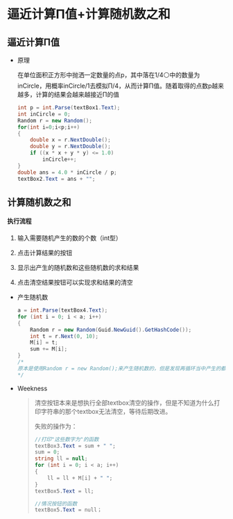 # 逼近计算Π值+计算随机数之和

## 逼近计算Π值

* 原理  

  在单位面积正方形中抛洒一定数量的点p，其中落在1/4⚪中的数量为inCircle，用概率inCircle/1去模拟Π/4，从而计算Π值。随着取得的点数p越来越多，计算的结果会越来越接近Π的值

  ~~~c#
  int p = int.Parse(textBox1.Text);
  int inCircle = 0;
  Random r = new Random();
  for(int i=0;i<p;i++)
  {
      double x = r.NextDouble();
      double y = r.NextDouble();
      if ((x * x + y * y) <= 1.0)
          inCircle++;
  }
  double ans = 4.0 * inCircle / p;
  textBox2.Text = ans + "";
  ~~~

## 计算随机数之和

#### 执行流程

1. 输入需要随机产生的数的个数（int型）

2. 点击计算结果的按钮

3. 显示出产生的随机数和这些随机数的求和结果

4. 点击清空结果按钮可以实现求和结果的清空

   

* 产生随机数

  ~~~c#
  a = int.Parse(textBox4.Text);
  for (int i = 0; i < a; i++)
  {
      Random r = new Random(Guid.NewGuid().GetHashCode());
      int t = r.Next(0, 10);
      M[i] = t;
      sum += M[i];
  }
  /*
  原本是使用Random r = new Random();来产生随机数的，但是发现再循环当中产生的都是一个相同的随机数，通过google修改成了这种方法，原理暂时不清楚
  */
  ~~~

* Weekness

  > 清空按钮本来是想执行全部textbox清空的操作，但是不知道为什么打印字符串的那个textbox无法清空，等待后期改进。
  >
  > 失败的操作为：
  >
  > ~~~c#
  > //打印"这些数字为"的函数
  > textBox3.Text = sum + " ";
  > sum = 0;
  > string ll = null;
  > for (int i = 0; i < a; i++)
  > {
  >     ll = ll + M[i] + " ";
  > }
  > textBox5.Text = ll;
  > 
  > //情况按钮的函数
  > textBox5.Text = null；
  > ~~~
  >
  > 